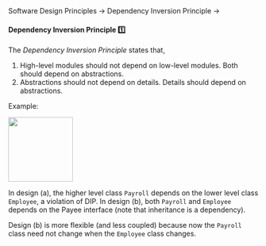 <link rel="stylesheet" href="{{baseUrl}}/css/textbook.css">

<div class="website-content">

<div id="path">Software Design Principles &rarr; Dependency Inversion Principle &rarr;</div>

<div id="title">

#### Dependency Inversion Principle :one:

</div>

<div id="body">

The _Dependency Inversion Principle_ states that,

1. High-level modules should not depend on low-level modules. Both should depend on abstractions.
2. Abstractions should not depend on details. Details should depend on abstractions.

<tip-box>

Example:

<img src="{{baseUrl}}/principles/dependencyInversionPrinciple/images/payrollEmployee.png" height="130" />
<p/>

In design (a), the higher level class `Payroll` depends on the lower level class `Employee`, a violation of DIP. In design (b), both `Payroll` and `Employee` depends on the Payee interface (note that inheritance is a dependency).

Design (b) is more flexible (and less coupled) because now the `Payroll` class need not change when the `Employee` class changes.

</tip-box>

</div>

<div id="extras">

<include src="exercises.md" />

</div>

</div>
